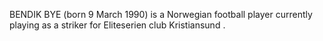BENDIK BYE (born 9 March 1990) is a Norwegian football player currently playing as a striker for Eliteserien club Kristiansund .
